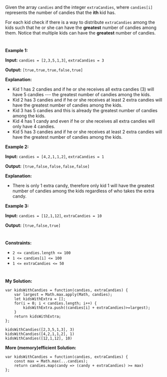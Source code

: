 Given the array `candies` and the integer `extraCandies`, where `candies[i]` represents the number of candies that the <b>ith</b> kid has.

For each kid check if there is a way to distribute `extraCandies` among the kids such that he or she can have the <b>greatest</b> number of candies among them. Notice that multiple kids can have the <b>greatest</b> number of candies.

 #
<b>Example 1:</b>

<b>Input:</b> `candies = [2,3,5,1,3]`, `extraCandies = 3`

<b>Output:</b> `[true,true,true,false,true]`

<b>Explanation: </b>

- Kid 1 has 2 candies and if he or she receives all extra candies (3) will have 5 candies --- the greatest number of candies among the kids. 
- Kid 2 has 3 candies and if he or she receives at least 2 extra candies will have the greatest number of candies among the kids. 
- Kid 3 has 5 candies and this is already the greatest number of candies among the kids. 
- Kid 4 has 1 candy and even if he or she receives all extra candies will only have 4 candies. 
- Kid 5 has 3 candies and if he or she receives at least 2 extra candies will have the greatest number of candies among the kids. 


<b>Example 2:</b>

<b>Input:</b> `candies = [4,2,1,1,2]`, `extraCandies = 1`

<b>Output:</b>  `[true,false,false,false,false]`

<b>Explanation: </b> 
- There is only 1 extra candy, therefore only kid 1 will have the greatest number of candies among the kids regardless of who takes the extra candy.


<b>Example 3:</b>

<b>Input:</b> `candies = [12,1,12]`, `extraCandies = 10`

<b>Output:</b>  `[true,false,true]`
 
 #
<b>Constraints: </b>

- `2 <= candies.length <= 100`
- `1 <= candies[i] <= 100`
- `1 <= extraCandies <= 50`

#
<b>My Solution: </b>
```
var kidsWithCandies = function(candies, extraCandies) {
    var largest = Math.max.apply(Math, candies);
    let kidsWithExtra = [];
    for(i = 0; i < candies.length; i++) {
        kidsWithExtra.push((candies[i] + extraCandies)>=largest);
    }
    return kidsWithExtra;
};

kidsWithCandies([2,3,5,1,3], 3)
kidsWithCandies([4,2,1,1,2], 1)
kidsWithCandies([12,1,12], 10)
```
<b>More (memory)efficient Solution: </b>

```
var kidsWithCandies = function(candies, extraCandies) {
    const max = Math.max(...candies);
    return candies.map(candy => (candy + extraCandies) >= max)
};
```
